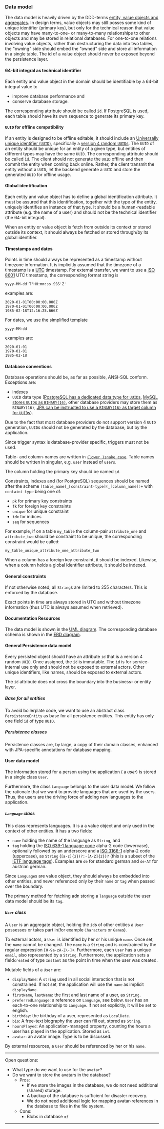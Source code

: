 ### Data model

The data model is heavily driven by the DDD-terms [entity, value objects and aggregates][dddBlocks].
In design terms, value objects may still posses some kind of unique identifier (primary key), but 
only for the technical reason that value objects may have many-to-one- or many-to-many relationships
to other objects and may be stored in relational databases. For one-to-one relations involving value 
objects, rather than destructuring the data into two tables, the "owning" side should embed the 
"owned" side and store all information in a single table. The id of a value object should never be
exposed beyond the persistence layer.

#### 64-bit integral as technical identifier
Each entity and value object in the domain should be identifiable by a 64-bit integral value to

- improve database performance and
- conserve database storage.

The corresponding attribute should be called `id`. If PostgreSQL is used, each table should have its
own sequence to generate its primary key. 

#### `UUID` for offline compatibility

If an entity is designed to be offline editable, it should include an
[Universally unique identifier (`UUID`)][uuid], specifically a
[version 4 random `UUID`s][randomUuid]. The `UUID` of an entity should be unique for an entity of a
given type, but entities of different types may have the same `UUID`. The corresponding attribute
should be called `id`. The client should not generate the `UUID` offline and then commit the entity
when coming back online. Rather, the client transmit the entity without a `UUID`, let the backend
generate a `UUID` and store the generated `UUID` for offline usage.

#### Global identification

Each entity and value object has to define a global identification attribute. It must be assured 
that this identification, together with the type of the entity, uniquely identifies an instance of
that type. It should be a human-readable attribute (e.g. the name of a user) and should not be the
technical identifier (the 64-bit integral). 

When an entity or value object is fetch from outside its context or stored outside its context, it
should always be fetched or stored through/by its global identifier.

#### Timestamps and dates

Points in time should always be represented as a timestamp without timezone information. It is
implicitly assumed that the timezone of a timestamp is a [UTC][utc] timestamp. For external
transfer, we want to use a [ISO 8601][iso8601] UTC timestamp, the corresponding format string is

    yyyy-MM-dd'T'HH:mm:ss.SSS'Z'
examples are:

    2020-01-01T00:00:00.000Z
    1970-01-01T00:00:00.000Z
    1985-02-18T12:16:25.666Z
   
For dates, we use the simplified template

    yyyy-MM-dd
examples are:

    2020-01-01
    1970-01-01
    1985-02-18

#### Database conventions

Database operations should be, as far as possible, ANSI-SQL conform. Exceptions are:

- indexes
- `UUID` data type ([PostgreSQL has a dedicated data type for `UUID`s][postgresqlDataTypes], 
   [MySQL stores `UUID`s as `BINARY(16)`][mysqlUuid], other database providers may store them as 
   `BINARY(16)`,
   [JPA can be instructed to use a `BINARY(16)` as target column for `UUID`s][jpaUuidBin16]).

Due to the fact that most database providers do not support version 4 `UUID` generation, `UUID`s 
should not be generated by the database, but by the application.

Since trigger syntax is database-provider specific, triggers must not be used.

Table- and column-names are written in [`(lower_)snake_case`][snakeCase]. Table names should be 
written in singular, e.g. `user` instead of `users`.

The column holding the primary key should be named `id`.

Constraints, indexes and (for PostgreSQL) sequences should be named after the scheme 
`[table_name]_[constraint-type](_[column_name])+` with `containt-type` being one of:

- `pk` for primary key constraints
- `fk` for foreign key constraints
- `unique` for unique constraint
- `idx` for indices
- `seq` for sequences

For example, if on a table `my_table` the column-pair `attribute_one` and `attribute_two` should be 
constraint to be unique, the corresponding constraint would be called:

    my_table_unique_attribute_one_attribute_two
When a column has a foreign key constraint, it should be indexed. Likewise, when a column holds a 
global identifier attribute, it should be indexed.

#### General constraints

If not otherwise noted, all `String`s are limited to 255 characters. This is enforced by the
database.

Exact points in time are always stored in UTC and without timezone information (thus UTC is always
assumed when retrieved).

#### Documentation Resources

The data model is shown in the [UML diagram][uml]. The corresponding database schema is shown in the
[ERD diagram][erd].

#### General Persistence data model

Every persisted object should have an attribute `id` that is a version 4 random `UUID`.
Once  assigned, the `id` is immutable. The `id` is for service-internal use only and should not be 
exposed to external actors. Other unique identifiers, like names, should be exposed to external
actors.

The `id` attribute does not cross the boundary into the business- or entity layer.

##### Base for all entities

To avoid boilerplate code, we want to use an abstract class `PersistenceEntity` as base for all 
persistence entities. This entity has only one field `id` of type `UUID`.

##### Persistence classes

Persistence classes are, by large, a copy of their domain classes, enhanced with JPA-specific 
annotations for database mapping.

#### User data model

The information stored for a person using the application ( a *user*) is stored in a single class
`User`.

Furthermore, the class `Language` belongs to the user data model. We follow the rationale that we
want to provide languages that are used by the users. Thus, the users are the driving force of 
adding new languages to the application.

##### `Language` class

This class represents languages. It is a a value object and only used in the context of other 
entities. It has a two fields:

- `name` holding the name of the language as `String`, and
- `tag` holding the [ISO 639-1 language code][iso639-1] alpha-2 code (lowercase), optionally 
        followed by an underscore and a [ISO 3166-1][iso3166-1] alpha-2 code (uppercase), as 
        `String` (`[a-z]{2}(?:-[A-Z]{2})?` (this is a subset of the [IETF language tags][ietfLang]).
        Examples are `de` for standard german and `de-AT` for austrian german.

Since `Language`s are value object, they should always be embedded into other entities, and never 
referenced only by their `name` or `tag` when passed over the boundary.

The primary method for fetching adn storing a `language` outside the user data model should be its 
`tag`.

##### `User` class

A `User` is an aggregate object, holding the `id`s of other entities a `User` possesses or takes 
part in(for example `Character`s or `Game`s).
 
To external actors, a `User` is identified by her or his unique `name`. Once set, the `name` cannot
be changed. The `name` is a `String` and is constrained by the regular expression `[0-9a-zA-Z\-]+`.
Furthermore, each `User` has a unique `email`, also represented by a `String`. Furthermore, the
 application sets a field`created` of type `Instant` as the point in time when the user was created.

Mutable fields of a `User` are:

- `displayName`: A `string` used in all social interaction that is not constrained. If not set,
  the application will use the `name` as implicit `displayName`.
- `firstName`, `lastName`: the first and last name of a user, as `String`.
- `preferredLanguage`: a reference on `Language`, see below. `User` has an each-to-one relationship 
  to `Language`. If not set explicitly, it will be set to english.
- `birthday`: the birthday of a user, represented as `LocalDate`.
- `bio`: A free-text biography the user can fill out, stored as `String`.
- `hoursPlayed`: An application-managed property, counting the hours a user has played in the 
   application. Stored as `int`.
- `avatar`: an avatar image. Type is to be discussed.

By external resources, a `User` should be referenced by her or his `name`.

---
Open questions:

- What type do we want to use for the `avatar`?
- Do we want to store the avatars in the database?
  - Pros: 
    - If we store the images in the database, we do not need additional (shared) storage.
    - A backup of the database is sufficient for disaster recovery.
    - We do not need additional logic for mapping avatar-references in the database to files in the
      file system.
  - Cons:
    - Blobs in database =/
---  

[dddBlocks]: https://en.wikipedia.org/wiki/Domain-driven_design#Building_blocks
[uuid]: https://en.wikipedia.org/wiki/Universally_unique_identifier
[randomUuid]: https://en.wikipedia.org/wiki/Universally_unique_identifier#Version_4_(random)
[utc]: https://en.wikipedia.org/wiki/Coordinated_Universal_Time
[iso8601]: https://en.wikipedia.org/wiki/Coordinated_Universal_Time
[postgresqlDataTypes]: https://www.postgresqltutorial.com/postgresql-data-types/
[mysqlUuid]: https://mysqlserverteam.com/mysql-8-0-uuid-support/
[uuid-ossp]: https://www.postgresql.org/docs/10/uuid-ossp.html
[jpaUuidBin16]: https://phauer.com/2016/uuids-hibernate-mysql/
[snakeCase]: https://en.wikipedia.org/wiki/Snake_case
[uml]: UML.puml
[erd]: ERD.puml
[iso639-1]: https://en.wikipedia.org/wiki/List_of_ISO_639-1_codes
[iso3166-1]: https://en.wikipedia.org/wiki/ISO_3166-1
[ietfLang]: https://en.wikipedia.org/wiki/IETF_language_tag